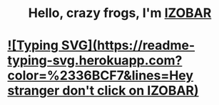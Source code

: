# <h1 align="center">Hello, crazy frogs, I'm <a href="https://www.youtube.com/watch?v=dQw4w9WgXcQ" target="_blank">IZOBAR</a> 
# [![Typing SVG](https://readme-typing-svg.herokuapp.com?color=%2336BCF7&lines=Hey stranger don't click on IZOBAR)](https://git.io/typing-svg)
